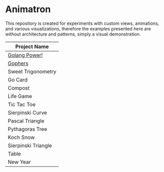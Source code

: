 # Animatron

This repository is created for experiments with custom views, animations, and various visualizations, therefore the examples presented here are without architecture and patterns, simply a visual demonstration.


<div align="center">

| Project Name                          |
|---------------------------------------|
| [Golang Power!](/info/golangPower.md) |
| [Gophers](/info/gophers.md)           |
| Sweet Trigonometry                    |
| Go Card                               |
| Compost                               |
| Life Game                             |
| Tic Tac Toe                           |
| Sierpinski Curve                      |ср
| Pascal Triangle                       |
| Pythagoras Tree                       |
| Koch Snow                             |
| Sierpinski Triangle                   |
| Table                                 |
| New Year                              |

</div>